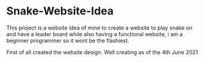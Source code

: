 # Snake-Website-Idea
This project is a website idea of mine to create a website to play snake on and have a leader board while also having a functional website, 
i am a beginner programmer so it wont be the flashiest.

First of all created the website design. Well creating as of the 4th June 2021
